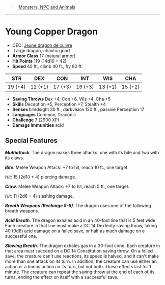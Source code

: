 ﻿---
!MonsterItem
Family: MonsterVO
Type: dragon
Size: Large
Alignment: chaotic good
ArmorClass: 17 (natural armor)
HitPoints: 119 (14d10 + 42)
Speed: 40 ft., climb 40 ft., fly 80 ft.
Strength: 19 (+4)
Dexterity: 12 (+1)
Constitution: 17 (+3)
Intelligence: 16 (+3)
Wisdom: 13 (+1)
Charisma: 15 (+2)
SavingThrows: Dex +4, Con +6, Wis +4, Cha +5
Skills: Deception +5, Perception +7, Stealth +4
DamageImmunities: acid
Senses: blindsight 30 ft., darkvision 120 ft., passive Perception 17
Languages: Common, Draconic
Challenge: 7 (2900 XP)
Id: monsters_vo.md#young-copper-dragon
ParentLink: monsters_vo.md#monsters-npc-and-animals
Name: Young Copper Dragon
ParentName: Monsters, NPC and Animals
NameLevel: 1
AltName: '[Jeune dragon de cuivre](hd_monsters_jeune_dragon_de_cuivre.md)'
Attributes:
  Name: Young Copper Dragon
  Markdown: >+
    # <!--Name-->Young Copper Dragon<!--/Name-->


    - CEO: <!--AltName-->[Jeune dragon de cuivre](hd_monsters_jeune_dragon_de_cuivre.md)<!--/AltName-->

    -  <!--Size-->Large<!--/Size--> <!--Type-->dragon<!--/Type-->, <!--Alignment-->chaotic good<!--/Alignment-->

    - **Armor Class** <!--ArmorClass-->17 (natural armor)<!--/ArmorClass-->

    - **Hit Points** <!--HitPoints-->119 (14d10 + 42)<!--/HitPoints-->

    - **Speed** <!--Speed-->40 ft., climb 40 ft., fly 80 ft.<!--/Speed-->


    |STR|DEX|CON|INT|WIS|CHA|

    |---|---|---|---|---|---|

    |<!--Strength-->19 (+4)<!--/Strength-->|<!--Dexterity-->12 (+1)<!--/Dexterity-->|<!--Constitution-->17 (+3)<!--/Constitution-->|<!--Intelligence-->16 (+3)<!--/Intelligence-->|<!--Wisdom-->13 (+1)<!--/Wisdom-->|<!--Charisma-->15 (+2)<!--/Charisma-->|


    - **Saving Throws** <!--SavingThrows-->Dex +4, Con +6, Wis +4, Cha +5<!--/SavingThrows-->

    - **Skills** <!--Skills-->Deception +5, Perception +7, Stealth +4<!--/Skills-->

    - **Senses** <!--Senses-->blindsight 30 ft., darkvision 120 ft., passive Perception 17<!--/Senses-->

    - **Languages** <!--Languages-->Common, Draconic<!--/Languages-->

    - **Challenge** <!--Challenge-->7 (2900 XP)<!--/Challenge-->

    - **Damage Immunities** <!--DamageImmunities-->acid<!--/DamageImmunities-->


    ## Special Features


    **_Multiattack_**. The dragon makes three attacks: one with its bite and two with its claws.


    **_Bite_**. Melee Weapon Attack: +7 to hit, reach 10 ft., one target.


    _Hit_: 15 (2d10 + 4) piercing damage.


    **_Claw_**. Melee Weapon Attack: +7 to hit, reach 5 ft., one target.


    _Hit_: 11 (2d6 + 4) slashing damage.


    **_Breath Weapons (Recharge 5-6)_**. The dragon uses one of the following breath weapons.


    **_Acid Breath_**. The dragon exhales acid in an 40-foot line that is 5 feet wide. Each creature in that line must make a DC 14 Dexterity saving throw, taking 40 (9d8) acid damage on a failed save, or half as much damage on a successful one.


    **_Slowing Breath_**. The dragon exhales gas in a 30-foot cone. Each creature in that area must succeed on a DC 14 Constitution saving throw. On a failed save, the creature can't use reactions, its speed is halved, and it can't make more than one attack on its turn. In addition, the creature can use either an action or a bonus action on its turn, but not both. These effects last for 1 minute. The creature can repeat the saving throw at the end of each of its turns, ending the effect on itself with a successful save.

  AltName: '[Jeune dragon de cuivre](hd_monsters_jeune_dragon_de_cuivre.md)'
  Size: Large
  Type: dragon
  Alignment: chaotic good
  ArmorClass: 17 (natural armor)
  HitPoints: 119 (14d10 + 42)
  Speed: 40 ft., climb 40 ft., fly 80 ft.
  Strength: 19 (+4)
  Dexterity: 12 (+1)
  Constitution: 17 (+3)
  Intelligence: 16 (+3)
  Wisdom: 13 (+1)
  Charisma: 15 (+2)
  SavingThrows: Dex +4, Con +6, Wis +4, Cha +5
  Skills: Deception +5, Perception +7, Stealth +4
  Senses: blindsight 30 ft., darkvision 120 ft., passive Perception 17
  Languages: Common, Draconic
  Challenge: 7 (2900 XP)
  DamageImmunities: acid
AttributesDictionary: >+
  Name: Young Copper Dragon

  Markdown: >+

    # <!--Name-->Young Copper Dragon<!--/Name-->





    - CEO: <!--AltName-->[Jeune dragon de cuivre](hd_monsters_jeune_dragon_de_cuivre.md)<!--/AltName-->



    -  <!--Size-->Large<!--/Size--> <!--Type-->dragon<!--/Type-->, <!--Alignment-->chaotic good<!--/Alignment-->



    - **Armor Class** <!--ArmorClass-->17 (natural armor)<!--/ArmorClass-->



    - **Hit Points** <!--HitPoints-->119 (14d10 + 42)<!--/HitPoints-->



    - **Speed** <!--Speed-->40 ft., climb 40 ft., fly 80 ft.<!--/Speed-->





    |STR|DEX|CON|INT|WIS|CHA|



    |---|---|---|---|---|---|



    |<!--Strength-->19 (+4)<!--/Strength-->|<!--Dexterity-->12 (+1)<!--/Dexterity-->|<!--Constitution-->17 (+3)<!--/Constitution-->|<!--Intelligence-->16 (+3)<!--/Intelligence-->|<!--Wisdom-->13 (+1)<!--/Wisdom-->|<!--Charisma-->15 (+2)<!--/Charisma-->|





    - **Saving Throws** <!--SavingThrows-->Dex +4, Con +6, Wis +4, Cha +5<!--/SavingThrows-->



    - **Skills** <!--Skills-->Deception +5, Perception +7, Stealth +4<!--/Skills-->



    - **Senses** <!--Senses-->blindsight 30 ft., darkvision 120 ft., passive Perception 17<!--/Senses-->



    - **Languages** <!--Languages-->Common, Draconic<!--/Languages-->



    - **Challenge** <!--Challenge-->7 (2900 XP)<!--/Challenge-->



    - **Damage Immunities** <!--DamageImmunities-->acid<!--/DamageImmunities-->





    ## Special Features





    **_Multiattack_**. The dragon makes three attacks: one with its bite and two with its claws.





    **_Bite_**. Melee Weapon Attack: +7 to hit, reach 10 ft., one target.





    _Hit_: 15 (2d10 + 4) piercing damage.





    **_Claw_**. Melee Weapon Attack: +7 to hit, reach 5 ft., one target.





    _Hit_: 11 (2d6 + 4) slashing damage.





    **_Breath Weapons (Recharge 5-6)_**. The dragon uses one of the following breath weapons.





    **_Acid Breath_**. The dragon exhales acid in an 40-foot line that is 5 feet wide. Each creature in that line must make a DC 14 Dexterity saving throw, taking 40 (9d8) acid damage on a failed save, or half as much damage on a successful one.





    **_Slowing Breath_**. The dragon exhales gas in a 30-foot cone. Each creature in that area must succeed on a DC 14 Constitution saving throw. On a failed save, the creature can't use reactions, its speed is halved, and it can't make more than one attack on its turn. In addition, the creature can use either an action or a bonus action on its turn, but not both. These effects last for 1 minute. The creature can repeat the saving throw at the end of each of its turns, ending the effect on itself with a successful save.



  AltName: '[Jeune dragon de cuivre](hd_monsters_jeune_dragon_de_cuivre.md)'

  Size: Large

  Type: dragon

  Alignment: chaotic good

  ArmorClass: 17 (natural armor)

  HitPoints: 119 (14d10 + 42)

  Speed: 40 ft., climb 40 ft., fly 80 ft.

  Strength: 19 (+4)

  Dexterity: 12 (+1)

  Constitution: 17 (+3)

  Intelligence: 16 (+3)

  Wisdom: 13 (+1)

  Charisma: 15 (+2)

  SavingThrows: Dex +4, Con +6, Wis +4, Cha +5

  Skills: Deception +5, Perception +7, Stealth +4

  Senses: blindsight 30 ft., darkvision 120 ft., passive Perception 17

  Languages: Common, Draconic

  Challenge: 7 (2900 XP)

  DamageImmunities: acid

---
> [Monsters, NPC and Animals](srd_monsters.md)

---

# Young Copper Dragon

- CEO: [Jeune dragon de cuivre](hd_monsters_jeune_dragon_de_cuivre.md)
-  Large dragon, chaotic good
- **Armor Class** 17 (natural armor)
- **Hit Points** 119 (14d10 + 42)
- **Speed** 40 ft., climb 40 ft., fly 80 ft.

|STR|DEX|CON|INT|WIS|CHA|
|---|---|---|---|---|---|
|19 (+4)|12 (+1)|17 (+3)|16 (+3)|13 (+1)|15 (+2)|

- **Saving Throws** Dex +4, Con +6, Wis +4, Cha +5
- **Skills** Deception +5, Perception +7, Stealth +4
- **Senses** blindsight 30 ft., darkvision 120 ft., passive Perception 17
- **Languages** Common, Draconic
- **Challenge** 7 (2900 XP)
- **Damage Immunities** acid

## Special Features

**_Multiattack_**. The dragon makes three attacks: one with its bite and two with its claws.

**_Bite_**. Melee Weapon Attack: +7 to hit, reach 10 ft., one target.

_Hit_: 15 (2d10 + 4) piercing damage.

**_Claw_**. Melee Weapon Attack: +7 to hit, reach 5 ft., one target.

_Hit_: 11 (2d6 + 4) slashing damage.

**_Breath Weapons (Recharge 5-6)_**. The dragon uses one of the following breath weapons.

**_Acid Breath_**. The dragon exhales acid in an 40-foot line that is 5 feet wide. Each creature in that line must make a DC 14 Dexterity saving throw, taking 40 (9d8) acid damage on a failed save, or half as much damage on a successful one.

**_Slowing Breath_**. The dragon exhales gas in a 30-foot cone. Each creature in that area must succeed on a DC 14 Constitution saving throw. On a failed save, the creature can't use reactions, its speed is halved, and it can't make more than one attack on its turn. In addition, the creature can use either an action or a bonus action on its turn, but not both. These effects last for 1 minute. The creature can repeat the saving throw at the end of each of its turns, ending the effect on itself with a successful save.

